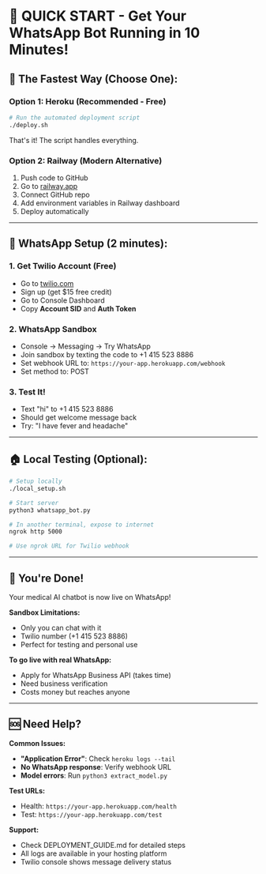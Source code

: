 # 🚀 QUICK START - Get Your WhatsApp Bot Running in 10 Minutes!

## 🎯 The Fastest Way (Choose One):

### Option 1: Heroku (Recommended - Free)
```bash
# Run the automated deployment script
./deploy.sh
```
That's it! The script handles everything.

### Option 2: Railway (Modern Alternative)
1. Push code to GitHub
2. Go to [railway.app](https://railway.app)
3. Connect GitHub repo
4. Add environment variables in Railway dashboard
5. Deploy automatically

---

## 📱 WhatsApp Setup (2 minutes):

### 1. Get Twilio Account (Free)
- Go to [twilio.com](https://twilio.com)
- Sign up (get $15 free credit)
- Go to Console Dashboard
- Copy **Account SID** and **Auth Token**

### 2. WhatsApp Sandbox
- Console → Messaging → Try WhatsApp
- Join sandbox by texting the code to +1 415 523 8886
- Set webhook URL to: `https://your-app.herokuapp.com/webhook`
- Set method to: POST

### 3. Test It!
- Text "hi" to +1 415 523 8886
- Should get welcome message back
- Try: "I have fever and headache"

---

## 🏠 Local Testing (Optional):

```bash
# Setup locally
./local_setup.sh

# Start server
python3 whatsapp_bot.py

# In another terminal, expose to internet
ngrok http 5000

# Use ngrok URL for Twilio webhook
```

---

## 🎉 You're Done!

Your medical AI chatbot is now live on WhatsApp!

**Sandbox Limitations:**
- Only you can chat with it
- Twilio number (+1 415 523 8886)
- Perfect for testing and personal use

**To go live with real WhatsApp:**
- Apply for WhatsApp Business API (takes time)
- Need business verification
- Costs money but reaches anyone

---

## 🆘 Need Help?

**Common Issues:**
- **"Application Error"**: Check `heroku logs --tail`
- **No WhatsApp response**: Verify webhook URL
- **Model errors**: Run `python3 extract_model.py`

**Test URLs:**
- Health: `https://your-app.herokuapp.com/health`
- Test: `https://your-app.herokuapp.com/test`

**Support:**
- Check DEPLOYMENT_GUIDE.md for detailed steps
- All logs are available in your hosting platform
- Twilio console shows message delivery status